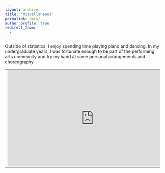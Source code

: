 ```yaml
---
layout: archive
title: "Miscellaneous"
permalink: /mis/
author_profile: true
redirect_from:
  - 
---
```


Outside of statistics, I enjoy spending time playing piano and dancing. In my undergraduate years, I was fortunate enough to be part of the performing arts community and try my hand at some personal arrangements and choreography.

<table border="0">
 <tr>
    <td><iframe width="560" height="315" src="https://www.youtube.com/embed/YKh-O1dbM2M" frameborder="0" allow="accelerometer; autoplay; clipboard-write; encrypted-media; gyroscope; picture-in-picture" allowfullscreen></iframe></td>
    <td><iframe width="560" height="315" src="https://www.youtube.com/embed/qWJ3JbuS1js" frameborder="0" allow="accelerometer; autoplay; clipboard-write; encrypted-media; gyroscope; picture-in-picture" allowfullscreen></iframe></td>
 </tr>
</table>
